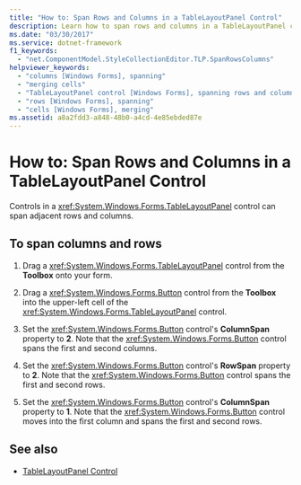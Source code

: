 ```yaml
---
title: "How to: Span Rows and Columns in a TableLayoutPanel Control"
description: Learn how to span rows and columns in a TableLayoutPanel control in Windows Forms via this 5-step procedure.
ms.date: "03/30/2017"
ms.service: dotnet-framework
f1_keywords:
  - "net.ComponentModel.StyleCollectionEditor.TLP.SpanRowsColumns"
helpviewer_keywords:
  - "columns [Windows Forms], spanning"
  - "merging cells"
  - "TableLayoutPanel control [Windows Forms], spanning rows and columns"
  - "rows [Windows Forms], spanning"
  - "cells [Windows Forms], merging"
ms.assetid: a8a2fdd3-a848-48b0-a4cd-4e85ebded87e
---
```

# How to: Span Rows and Columns in a TableLayoutPanel Control

Controls in a <xref:System.Windows.Forms.TableLayoutPanel> control can span adjacent rows and columns.

## To span columns and rows

1. Drag a <xref:System.Windows.Forms.TableLayoutPanel> control from the **Toolbox** onto your form.

2. Drag a <xref:System.Windows.Forms.Button> control from the **Toolbox** into the upper-left cell of the <xref:System.Windows.Forms.TableLayoutPanel> control.

3. Set the <xref:System.Windows.Forms.Button> control's **ColumnSpan** property to **2**. Note that the <xref:System.Windows.Forms.Button> control spans the first and second columns.

4. Set the <xref:System.Windows.Forms.Button> control's **RowSpan** property to **2**. Note that the <xref:System.Windows.Forms.Button> control spans the first and second rows.

5. Set the <xref:System.Windows.Forms.Button> control's **ColumnSpan** property to **1**. Note that the <xref:System.Windows.Forms.Button> control moves into the first column and spans the first and second rows.

## See also

- [TableLayoutPanel Control](tablelayoutpanel-control-windows-forms.md)
